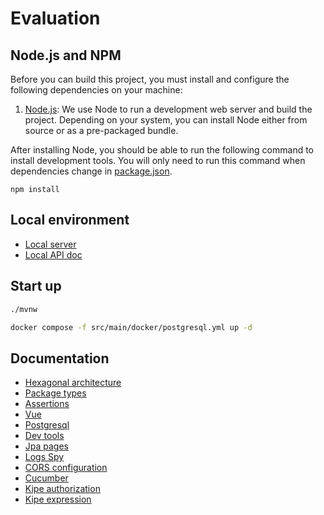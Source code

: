 # Evaluation

## Node.js and NPM

Before you can build this project, you must install and configure the following dependencies on your machine:

1. [Node.js](https://nodejs.org/): We use Node to run a development web server and build the project.
   Depending on your system, you can install Node either from source or as a pre-packaged bundle.

After installing Node, you should be able to run the following command to install development tools.
You will only need to run this command when dependencies change in [package.json](package.json).

```
npm install
```

## Local environment

- [Local server](http://localhost:8080)
- [Local API doc](http://localhost:8080/swagger-ui.html)

<!-- jhipster-needle-localEnvironment -->

## Start up

```bash
./mvnw
```

```bash
docker compose -f src/main/docker/postgresql.yml up -d
```


<!-- jhipster-needle-startupCommand -->

## Documentation

- [Hexagonal architecture](documentation/hexagonal-architecture.md)
- [Package types](documentation/package-types.md)
- [Assertions](documentation/assertions.md)
- [Vue](documentation/vue.md)
- [Postgresql](documentation/postgresql.md)
- [Dev tools](documentation/dev-tools.md)
- [Jpa pages](documentation/jpa-pages.md)
- [Logs Spy](documentation/logs-spy.md)
- [CORS configuration](documentation/cors-configuration.md)
- [Cucumber](documentation/cucumber.md)
- [Kipe authorization](documentation/kipe-authorization.md)
- [Kipe expression](documentation/kipe-expression.md)

<!-- jhipster-needle-documentation -->
